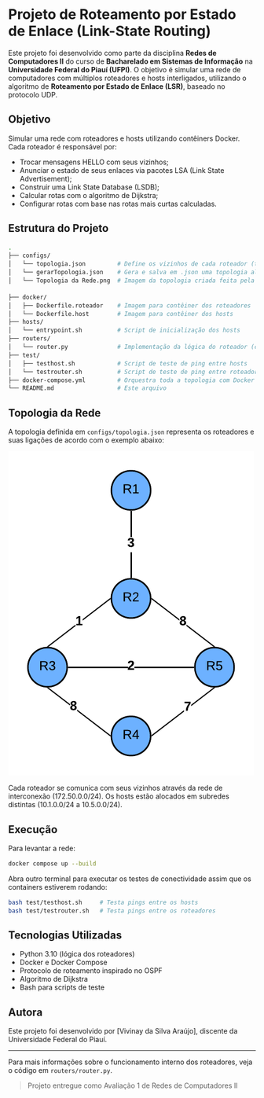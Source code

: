 # Projeto de Roteamento por Estado de Enlace (Link-State Routing)

Este projeto foi desenvolvido como parte da disciplina **Redes de Computadores II** do curso de **Bacharelado em Sistemas de Informação** na **Universidade Federal do Piauí (UFPI)**. O objetivo é simular uma rede de computadores com múltiplos roteadores e hosts interligados, utilizando o algoritmo de **Roteamento por Estado de Enlace (LSR)**, baseado no protocolo UDP.

## Objetivo

Simular uma rede com roteadores e hosts utilizando contêiners Docker. Cada roteador é responsável por:

* Trocar mensagens HELLO com seus vizinhos;
* Anunciar o estado de seus enlaces via pacotes LSA (Link State Advertisement);
* Construir uma Link State Database (LSDB);
* Calcular rotas com o algoritmo de Dijkstra;
* Configurar rotas com base nas rotas mais curtas calculadas.

## Estrutura do Projeto

```bash
.
├── configs/
│   └── topologia.json         # Define os vizinhos de cada roteador (topologia da rede)
│   └── gerarTopologia.json    # Gera e salva em .json uma topologia aleatória (parcialmente conectada)
│   └── Topologia da Rede.png  # Imagem da topologia criada feita pela autora

├── docker/
│   ├── Dockerfile.roteador    # Imagem para contêiner dos roteadores
│   └── Dockerfile.host        # Imagem para contêiner dos hosts
├── hosts/
│   └── entrypoint.sh          # Script de inicialização dos hosts
├── routers/
│   └── router.py              # Implementação da lógica do roteador (classe Router e auxiliares)
├── test/
│   ├── testhost.sh            # Script de teste de ping entre hosts
│   └── testrouter.sh          # Script de teste de ping entre roteadores
├── docker-compose.yml         # Orquestra toda a topologia com Docker
└── README.md                  # Este arquivo
```

## Topologia da Rede

A topologia definida em `configs/topologia.json` representa os roteadores e suas ligações de acordo com o exemplo abaixo:

![Topologia da Rede](./configs/Topologia%20da%20Rede.png)

Cada roteador se comunica com seus vizinhos através da rede de interconexão (172.50.0.0/24). Os hosts estão alocados em subredes distintas (10.1.0.0/24 a 10.5.0.0/24).

## Execução

Para levantar a rede:

```bash
docker compose up --build
```

Abra outro terminal para executar os testes de conectividade assim que os containers estiverem rodando:

```bash
bash test/testhost.sh     # Testa pings entre os hosts
bash test/testrouter.sh   # Testa pings entre os roteadores
```

## Tecnologias Utilizadas

* Python 3.10 (lógica dos roteadores)
* Docker e Docker Compose
* Protocolo de roteamento inspirado no OSPF
* Algoritmo de Dijkstra
* Bash para scripts de teste

## Autora

Este projeto foi desenvolvido por \[Vivinay da Silva Araújo], discente da Universidade Federal do Piauí.

---

Para mais informações sobre o funcionamento interno dos roteadores, veja o código em `routers/router.py`.

> Projeto entregue como Avaliação 1 de Redes de Computadores II
